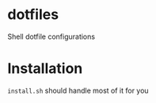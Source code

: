 # dotfiles
Shell dotfile configurations

# Installation
`install.sh` should handle most of it for you
